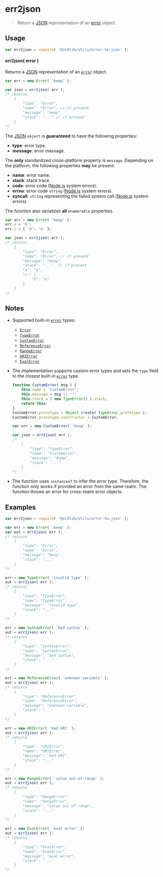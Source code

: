 # err2json

> Return a [JSON][json] representation of an [error][js-error] object.


<!-- Section to include introductory text. Make sure to keep an empty line after the intro `section` element and another before the `/section` close. -->

<section class="intro">

</section>

<!-- /.intro -->

<!-- Package usage documentation. -->

<section class="usage">

## Usage

``` javascript
var err2json = require( '@stdlib/utils/error-to-json' );
```

#### err2json( error )

Returns a [JSON][json] representation of an [`error`][js-error] object.

``` javascript
var err = new Error( 'beep' );

var json = err2json( err );
/* returns
    {
        "type": "Error",
        "name": "Error", // if present
        "message": "beep",
        "stack": "..." // if present
    }
*/
```

The [JSON][json] `object` is __guaranteed__ to have the following properties:

* __type__: error type.
* __message__: error message.

The __only__ standardized cross-platform property is `message`. Depending on the platform, the following properties __may__ be present:

* __name__: error name.
* __stack__: stack trace.
* __code__: error code ([Node.js][node-system-error] system errors).
* __errno__: error code `string` ([Node.js][node-system-error] system errors).
* __syscall__: `string` representing the failed system call ([Node.js][node-system-error] system errors).

The function also serializes __all__ `enumerable` properties.

``` javascript
var err = new Error( 'beep' );
err.a = 'b';
err.c = { 'd': 'e' };

var json = err2json( err );
/* returns
    {
        "type": "Error",
        "name": "Error", // if present
        "message": "beep",
        "stack": "...", // if present
        "a": "b",
        "c": {
            "d": "e"
        }
    }
*/
```

</section>

<!-- /.usage -->

<!-- Package usage notes. Make sure to keep an empty line after the `section` element and another before the `/section` close. -->

<section class="notes">

## Notes

* Supported built-in [`error`][js-error] types:

  - [`Error`][js-error] 
  - [`TypeError`][js-type-error]
  - [`SyntaxError`][js-syntax-error]
  - [`ReferenceError`][js-reference-error]
  - [`RangeError`][js-range-error]
  - [`URIError`][js-uri-error]
  - [`EvalError`][js-eval-error]

* The implementation supports custom error types and sets the `type` field to the closest built-in [`error`][js-error] type.

  ``` javascript
  function CustomError( msg ) {
      this.name = 'CustomError';
      this.message = msg || '';
      this.stack = ( new TypeError() ).stack;
      return this;
  }
  CustomError.prototype = Object.create( TypeError.prototype );
  CustomError.prototype.constructor = CustomError;

  var err = new CustomError( 'boop' );

  var json = err2json( err );
  /*
      {
          "type": "TypeError",
          "name": "CustomError", 
          "message": "boop",
          "stack": "..."
      }
  */
  ```

* The function uses `instanceof` to infer the error type. Therefore, the function only works if provided an error from the same realm. The function throws an error for cross-realm error objects.

</section>

<!-- /.notes -->

<!-- Package usage examples. -->

<section class="examples">

## Examples

``` javascript
var err2json = require( '@stdlib/utils/error-to-json' );

var err = new Error( 'beep' );
var out = err2json( err );
/* returns
    {
        "type": "Error",
        "name": "Error",
        "message": "beep",
        "stack": "..."
    }
*/

err = new TypeError( 'invalid type' );
out = err2json( err );
/* returns
    {
        "type": "TypeError",
        "name": "TypeError",
        "message": "invalid type",
        "stack": "..."
    }
*/

err = new SyntaxError( 'bad syntax' );
out = err2json( err );
/* returns
    {
        "type": "SyntaxError",
        "name": "SyntaxError",
        "message": "bad syntax",
        "stack": "..."
    }
*/

err = new ReferenceError( 'unknown variable' );
out = err2json( err );
/* returns
    {
        "type": "ReferenceError",
        "name": "ReferenceError",
        "message": "unknown variable",
        "stack": "..."
    }
*/

err = new URIError( 'bad URI' );
out = err2json( err );
/* returns
    {
        "type": "URIError",
        "name": "URIError",
        "message": "bad URI",
        "stack": "..."
    }
*/

err = new RangeError( 'value out-of-range' );
out = err2json( err );
/* returns
    {
        "type": "RangeError",
        "name": "RangeError",
        "message": "value out-of-range",
        "stack": "..."
    }
*/

err = new EvalError( 'eval error' );
out = err2json( err );
/* returns
    {
        "type": "EvalError",
        "name": "EvalError",
        "message": "eval error",
        "stack": "..."
    }
*/
```

</section>

<!-- /.examples -->

<!-- Section to include cited references. If references are included, add a horizontal rule *before* the section. Make sure to keep an empty line after the `section` element and another before the `/section` close. -->

<section class="references">

</section>

<!-- /.references -->

<!-- Section for all links. Make sure to keep an empty line after the `section` element and another before the `/section` close. -->

<section class="links">

[json]: http://www.json.org/
[js-error]: https://developer.mozilla.org/en-US/docs/Web/JavaScript/Reference/Global_Objects/Error
[js-type-error]: https://developer.mozilla.org/en-US/docs/Web/JavaScript/Reference/Global_Objects/TypeError
[js-syntax-error]: https://developer.mozilla.org/en-US/docs/Web/JavaScript/Reference/Global_Objects/SyntaxError
[js-range-error]: https://developer.mozilla.org/en-US/docs/Web/JavaScript/Reference/Global_Objects/RangeError
[js-reference-error]: https://developer.mozilla.org/en-US/docs/Web/JavaScript/Reference/Global_Objects/ReferenceError
[js-uri-error]: https://developer.mozilla.org/en-US/docs/Web/JavaScript/Reference/Global_Objects/URIError
[js-eval-error]: https://developer.mozilla.org/en-US/docs/Web/JavaScript/Reference/Global_Objects/EvalError
[node-system-error]: https://nodejs.org/api/errors.html#errors_class_system_error

</section>

<!-- /.links -->
